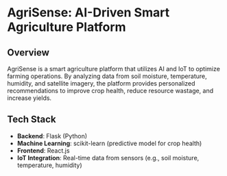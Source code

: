                                                                    
# AgriSense: AI-Driven Smart Agriculture Platform 
 
## Overview
AgriSense is a smart agriculture platform that utilizes AI and IoT to optimize farming operations. By analyzing data from soil moisture, temperature, humidity, and satellite imagery, the platform provides personalized recommendations to improve crop health, reduce resource wastage, and increase yields.

## Tech Stack
- **Backend**: Flask (Python)
- **Machine Learning**: scikit-learn (predictive model for crop health)
- **Frontend**: React.js
- **IoT Integration**: Real-time data from sensors (e.g., soil moisture, temperature, humidity)
